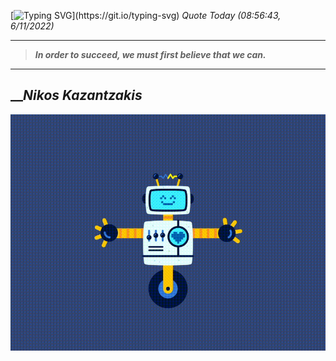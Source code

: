 [![Typing SVG](https://readme-typing-svg.herokuapp.com?font=Press+Start+2P&color=C2F784&size=35&width=900&height=100&lines=Hello+World%2C+I'm+Hung+!)](https://git.io/typing-svg) 
 _Quote Today (08:56:43, 6/11/2022)_
___
>**_In order to succeed, we must first believe that we can._**
___

## __**_Nikos Kazantzakis_**

![RobotDance](src/assets/images/robot-dancing-dribble.gif?style=center)
